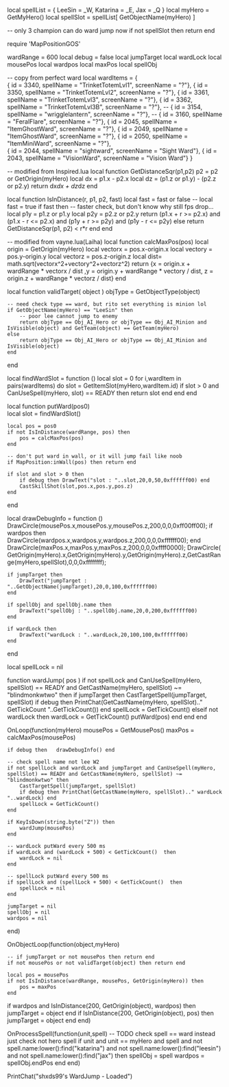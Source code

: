 local spellList = { LeeSin = _W, Katarina = _E, Jax = _Q }
local myHero = GetMyHero()
local spellSlot = spellList[ GetObjectName(myHero) ]

-- only 3 champion can do ward jump now
if not spellSlot then return end

require 'MapPositionGOS'

wardRange = 600
local debug = false
local jumpTarget
local wardLock
local mousePos
local wardpos
local maxPos 
local spellObj

-- copy from perfect ward
local wardItems = {        
        { id = 3340, spellName = "TrinketTotemLvl1", screenName = "?"},
        { id = 3350, spellName = "TrinketTotemLvl2", screenName = "?"},
        { id = 3361, spellName = "TrinketTotemLvl3", screenName = "?"},
        { id = 3362, spellName = "TrinketTotemLvl3B", screenName = "?"},
        -- { id = 3154, spellName = "wrigglelantern", screenName = "?"},
        -- { id = 3160, spellName = "FeralFlare", screenName = "?"},
        { id = 2045, spellName = "ItemGhostWard", screenName = "?"},
        { id = 2049, spellName = "ItemGhostWard", screenName = "?"},
        { id = 2050, spellName = "ItemMiniWard", screenName = "?"},        
        { id = 2044, spellName = "sightward", screenName = "Sight Ward"},
        { id = 2043, spellName = "VisionWard", screenName = "Vision Ward"}
}

-- modified from Inspired.lua
local function GetDistanceSqr(p1,p2)
    p2 = p2 or GetOrigin(myHero)
    local dx = p1.x - p2.x
    local dz = (p1.z or p1.y) - (p2.z or p2.y)
    return dx*dx + dz*dz
end

local function IsInDistance(r, p1, p2, fast)
		local fast = fast or false
		-- local fast = true
		if fast then
			-- faster check, but don't know why still fps drop...
			local p1y = p1.z or p1.y
			local p2y = p2.z or p2.y
			return (p1.x + r >= p2.x) and (p1.x - r <= p2.x) and (p1y + r >= p2y) and (p1y - r <= p2y)
		else
    	return GetDistanceSqr(p1, p2) < r*r
    end
end

-- modified from vayne.lua(Laiha)
local function calcMaxPos(pos)
	local origin = GetOrigin(myHero)
	local vectorx = pos.x-origin.x
	local vectory = pos.y-origin.y
	local vectorz = pos.z-origin.z
	local dist= math.sqrt(vectorx^2+vectory^2+vectorz^2)
	return {x = origin.x + wardRange * vectorx / dist ,y = origin.y + wardRange * vectory / dist, z = origin.z + wardRange * vectorz / dist}
end

local function validTarget( object )
	objType = GetObjectType(object)
	
	-- need check type == ward, but rito set everything is minion lol	
	if GetObjectName(myHero) == "LeeSin" then
		-- poor lee cannot jump to enemy
		return objType == Obj_AI_Hero or objType == Obj_AI_Minion and IsVisible(object) and GetTeam(object) == GetTeam(myHero)
	else		
		return objType == Obj_AI_Hero or objType == Obj_AI_Minion and IsVisible(object)
	end
end

local findWardSlot = function ()
	local slot = 0
	for i,wardItem in pairs(wardItems) do
		slot = GetItemSlot(myHero,wardItem.id)
		if slot > 0 and CanUseSpell(myHero, slot) == READY then return slot end
	end
end

local function putWard(pos0)	
	local slot = findWardSlot()

	local pos = pos0
	if not IsInDistance(wardRange, pos) then
		pos = calcMaxPos(pos)
	end
	
	-- don't put ward in wall, or it will jump fail like noob
	if MapPosition:inWall(pos) then return end

	if slot and slot > 0 then
		if debug then DrawText("slot : "..slot,20,0,50,0xffffff00) end
		CastSkillShot(slot,pos.x,pos.y,pos.z)
	end
end

local drawDebugInfo = function ()
	DrawCircle(mousePos.x,mousePos.y,mousePos.z,200,0,0,0xff00ff00);
	if wardpos then
		DrawCircle(wardpos.x,wardpos.y,wardpos.z,200,0,0,0xffffff00);
	end
	DrawCircle(maxPos.x,maxPos.y,maxPos.z,200,0,0,0xffff0000);
	DrawCircle( GetOrigin(myHero).x,GetOrigin(myHero).y,GetOrigin(myHero).z,GetCastRange(myHero,spellSlot),0,0,0xffffffff);

	if jumpTarget then
		DrawText("jumpTarget : "..GetObjectName(jumpTarget),20,0,100,0xffffff00)
	end

	if spellObj and spellObj.name then
		DrawText("spellObj : "..spellObj.name,20,0,200,0xffffff00)
	end

	if wardLock then
		DrawText("wardLock : "..wardLock,20,100,100,0xffffff00)
	end
end

local spellLock = nil

function wardJump( pos )
	if not spellLock and CanUseSpell(myHero, spellSlot) == READY and GetCastName(myHero, spellSlot) ~= "blindmonkwtwo" then
		if jumpTarget then
			CastTargetSpell(jumpTarget, spellSlot)
			if debug then PrintChat(GetCastName(myHero, spellSlot).." GetTickCount "..GetTickCount()) end
			spellLock = GetTickCount()
		elseif not wardLock then
			wardLock = GetTickCount()
			putWard(pos)
		end
	end
end

OnLoop(function(myHero)
	mousePos = GetMousePos()
	maxPos = calcMaxPos(mousePos)

	if debug then	drawDebugInfo()	end	
	
	-- check spell name not lee W2
	if not spellLock and wardLock and jumpTarget and CanUseSpell(myHero, spellSlot) == READY and GetCastName(myHero, spellSlot) ~= "blindmonkwtwo" then
		CastTargetSpell(jumpTarget, spellSlot)
		if debug then PrintChat(GetCastName(myHero, spellSlot).." wardLock "..wardLock) end
		spellLock = GetTickCount()
	end

	if KeyIsDown(string.byte("Z")) then
		wardJump(mousePos)
	end

	-- wardLock putWard every 500 ms
	if wardLock and (wardLock + 500) < GetTickCount()  then
		wardLock = nil
	end

	-- spellLock putWard every 500 ms
	if spellLock and (spellLock + 500) < GetTickCount()  then
		spellLock = nil
	end

	jumpTarget = nil
	spellObj = nil
	wardpos = nil
end)

OnObjectLoop(function(object,myHero)

	-- if jumpTarget or not mousePos then return end
	if not mousePos or not validTarget(object) then return end

	local pos = mousePos
	if not IsInDistance(wardRange, mousePos, GetOrigin(myHero)) then
		pos = maxPos
	end

  if wardpos and IsInDistance(200, GetOrigin(object), wardpos) then
  	jumpTarget = object
  end
  if IsInDistance(200, GetOrigin(object), pos) then
   	jumpTarget = object
  end
end)

OnProcessSpell(function(unit,spell)
	-- TODO check spell == ward instead just check not hero spell
	if unit and unit == myHero and spell and not spell.name:lower():find("katarina") and not spell.name:lower():find("leesin") and not spell.name:lower():find("jax") then
		spellObj = spell
		wardpos = spellObj.endPos
	end
end)

PrintChat("shxds99's WardJump - Loaded")
